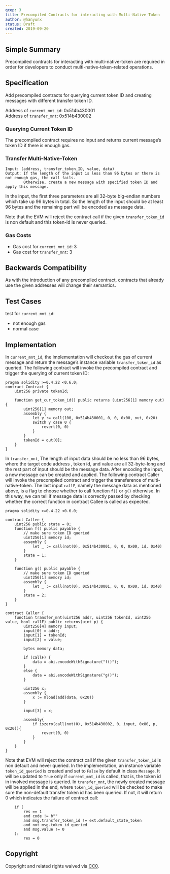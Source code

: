 ```yaml
---
qcep: 3
title: Precompiled Contracts for interacting with Multi-Native-Token
author: @hanyunx
status: Draft
created: 2019-09-20
---
```


## Simple Summary
Precompiled contracts for interacting with multi-native-token are required in order for developers to conduct multi-native-token-related operations.

## Specification
Add precompiled contracts for querying current token ID and creating messages with different transfer token ID.

Address of  `current_mnt_id`: 0x514b430001 \
Address of `transfer_mnt`: 0x514b430002

### Querying Current Token ID
The precompiled contract requires no input and returns current message’s token ID if there is enough gas.

### Transfer Multi-Native-Token
```
Input: (address, transfer_token_ID, value, data)
Output: If the length of the input is less than 96 bytes or there is not enough gas, the call fails.
        Otherwise, create a new message with specified token ID and apply this message.
```
In the input, the first three parameters are all 32-byte big-endian numbers which take up 96 bytes in total. So the length of the input should be at least 96 bytes and the remaining part will be encoded as message data.

Note that the EVM will reject the contract call if the given `transfer_token_id` is non default and this token-id is never queried.

### Gas Costs
- Gas cost for `current_mnt_id`: 3
- Gas cost for `transfer_mnt`: 3


## Backwards Compatibility
As with the introduction of any precompiled contract, contracts that already use the given addresses will change their semantics. 

## Test Cases
test for `current_mnt_id`:
- not enough gas
- normal case

## Implementation
In `current_mnt_id`, the implementation will checkout the gas of current message and return the message’s instance variable `transfer_token_id` as queried.
The following contract will invoke the precompiled contract and trigger the querying of current token ID:
```
pragma solidity >=0.4.22 <0.6.0;
contract Contract {
    uint256 private tokenId;
    
    function get_cur_token_id() public returns (uint256[1] memory out) {
        uint256[1] memory out;
        assembly {
            let y := call(100, 0x514b430001, 0, 0, 0x00, out, 0x20)
            switch y case 0 {
                revert(0, 0)
            }
        }
        tokenId = out[0];
    }
}
```

In `transfer_mnt`, The length of input data should be no less than 96 bytes, where the target code address , token id,  and value are all 32-byte-long and the rest part of input should be the message data.
After encoding the input, a new message can be created and applied.
The following contract Caller will invoke the precompiled contract and trigger the transference of multi-native-token.
The last input `callF`, namely the message data as mentioned above, is a flag to choose whether to call function `f()` or `g()` otherwise. In this way, we can tell if message data is correctly  passed by checking whether the correct function in contract Callee is called as expected.

```
pragma solidity >=0.4.22 <0.6.0;

contract Callee {
    uint256 public state = 0;
    function f() public payable {
        // make sure token ID queried
        uint256[1] memory id;
        assembly {
            let _ := call(not(0), 0x514b430001, 0, 0, 0x00, id, 0x40)
        }
        state = 1;
    }
    
    function g() public payable {
        // make sure token ID queried
        uint256[1] memory id;
        assembly {
            let _ := call(not(0), 0x514b430001, 0, 0, 0x00, id, 0x40)
        }
        state = 2;
    }
}

contract Caller {
    function transfer_mnt(uint256 addr, uint256 tokenId, uint256 value, bool callF) public returns(uint p) {
        uint256[4] memory input;
        input[0] = addr;
        input[1] = tokenId;
        input[2] = value;
        
        bytes memory data;
        
        if (callF) {
            data = abi.encodeWithSignature("f()");
        }
        else {
            data = abi.encodeWithSignature("g()");
        }
        
        uint256 x;
        assembly {
            x := mload(add(data, 0x20))
        }
        
        input[3] = x;
        
        assembly{
            if iszero(call(not(0), 0x514b430002, 0, input, 0x80, p, 0x20)){
                revert(0, 0)
            }
        }
    }
}
```

Note that EVM will reject the contract call if the given `transfer_token_id` is non default  and never queried. In the implementation, an instance variable `token_id_queried` is created and set to `False` by default in class `Message`. It will be updated to `True` only if `current_mnt_id` is called, that is, the token id in involved message is queried. In `transfer_mnt`, the newly created message will be applied in the end, where `token_id_queried` will be checked to make sure the non-default transfer token id has been queried. If not, it will return 0 which indicates the failure of contract call:
```
    if (
        res == 1
        and code != b""
        and msg.transfer_token_id != ext.default_state_token
        and not msg.token_id_queried
        and msg.value != 0
    ):
        res = 0
```

## Copyright
Copyright and related rights waived via [CC0](https://creativecommons.org/publicdomain/zero/1.0/).
